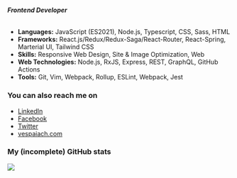 ###### ***Frontend Developer***

* **Languages:** JavaScript (ES2021), Node.js, Typescript, CSS, Sass, HTML
* **Frameworks:** React.js/Redux/Redux-Saga/React-Router, React-Spring, Marterial UI, Tailwind CSS
* **Skills:** Responsive Web Design, Site & Image Optimization, Web
* **Web Technologies:** Node.js, RxJS, Express, REST, GraphQL, GitHub Actions
* **Tools:** Git, Vim, Webpack, Rollup, ESLint, Webpack, Jest

### You can also reach me on

* [LinkedIn](https://www.linkedin.com/in/tony-nguyen-0a701526/)
* [Facebook](https://www.facebook.com/nta.toan/)
* [Twitter](https://twitter.com/vespaiach)
* [vespaiach.com](https://www.vespaiach.com/)


### My (incomplete) GitHub stats

<img src="https://github-readme-stats.vercel.app/api?username=vespaiach&show_icons=true&theme=gruvbox&count_private=true" />
